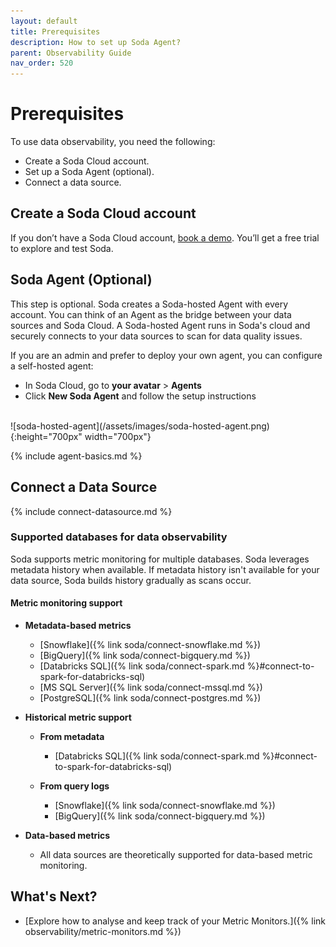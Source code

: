 ```yaml
---
layout: default
title: Prerequisites
description: How to set up Soda Agent?
parent: Observability Guide
nav_order: 520
---
```


# Prerequisites
To use data observability, you need the following:

- Create a Soda Cloud account.
- Set up a Soda Agent (optional).
- Connect a data source.

## Create a Soda Cloud account
If you don’t have a Soda Cloud account, [book a demo](https://www.soda.io/schedule-a-demo). You’ll get a free trial to explore and test Soda.

## Soda Agent (Optional)
This step is optional. Soda creates a Soda-hosted Agent with every account.
You can think of an Agent as the bridge between your data sources and Soda Cloud. A Soda-hosted Agent runs in Soda's cloud and securely connects to your data sources to scan for data quality issues.

If you are an admin and prefer to deploy your own agent, you can configure a self-hosted agent: 
- In Soda Cloud, go to **your avatar** > **Agents**
- Click **New Soda Agent** and follow the setup instructions
<br />
![soda-hosted-agent](/assets/images/soda-hosted-agent.png){:height="700px" width="700px"}

{% include agent-basics.md %}


## Connect a Data Source
{% include connect-datasource.md %}

### Supported databases for data observability

Soda supports metric monitoring for multiple databases. Soda leverages metadata history when available. If metadata history isn't available for your data source, Soda builds history gradually as scans occur.

#### Metric monitoring support

- **Metadata-based metrics**
  - [Snowflake]({% link soda/connect-snowflake.md %})
  - [BigQuery]({% link soda/connect-bigquery.md %})
  - [Databricks SQL]({% link soda/connect-spark.md %}#connect-to-spark-for-databricks-sql)
  - [MS SQL Server]({% link soda/connect-mssql.md %})
  - [PostgreSQL]({% link soda/connect-postgres.md %})

- **Historical metric support**
  - **From metadata**
    - [Databricks SQL]({% link soda/connect-spark.md %}#connect-to-spark-for-databricks-sql)

  - **From query logs**
    - [Snowflake]({% link soda/connect-snowflake.md %})
    - [BigQuery]({% link soda/connect-bigquery.md %})

- **Data-based metrics**
  - All data sources are theoretically supported for data-based metric monitoring.


## What's Next?

- [Explore how to analyse and keep track of your Metric Monitors.]({% link observability/metric-monitors.md %})
